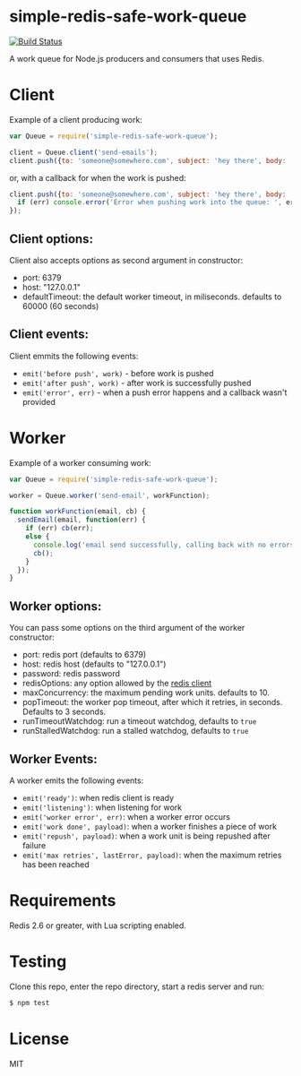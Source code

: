 # simple-redis-safe-work-queue

[![Build Status](https://travis-ci.org/pgte/simple-redis-safe-work-queue.svg)](https://travis-ci.org/pgte/simple-redis-safe-work-queue)

A work queue for Node.js producers and consumers that uses Redis.


# Client


Example of a client producing work:

```javascript
var Queue = require('simple-redis-safe-work-queue');

client = Queue.client('send-emails');
client.push({to: 'someone@somewhere.com', subject: 'hey there', body: 'yo'});
```

or, with a callback for when the work is pushed:

```javascript
client.push({to: 'someone@somewhere.com', subject: 'hey there', body: 'yo'}, function(err) {
  if (err) console.error('Error when pushing work into the queue: ', err.stack);
});
```

## Client options:


Client also accepts options as second argument in constructor:

* port: 6379
* host: "127.0.0.1"
* defaultTimeout: the default worker timeout, in miliseconds. defaults to 60000 (60 seconds)

## Client events:

Client emmits the following events:

* `emit('before push', work)` - before work is pushed
* `emit('after push', work)` - after work is successfully pushed
* `emit('error', err)` - when a push error happens and a callback wasn't provided


# Worker

Example of a worker consuming work:

```javascript
var Queue = require('simple-redis-safe-work-queue');

worker = Queue.worker('send-email', workFunction);

function workFunction(email, cb) {
  sendEmail(email, function(err) {
    if (err) cb(err);
    else {
      console.log('email send successfully, calling back with no errors');
      cb();
    }
  });
}
```

## Worker options:

You can pass some options on the third argument of the worker constructor:

* port: redis port (defaults to 6379)
* host: redis host (defaults to "127.0.0.1")
* password: redis password
* redisOptions: any option allowed by the [redis client](https://github.com/mranney/node_redis)
* maxConcurrency: the maximum pending work units. defaults to 10.
* popTimeout: the worker pop timeout, after which it retries, in seconds. Defaults to 3 seconds.
* runTimeoutWatchdog: run a timeout watchdog, defaults to `true`
* runStalledWatchdog: run a stalled watchdog, defaults to `true`

## Worker Events:

A worker emits the following events:

* `emit('ready')`: when redis client is ready
* `emit('listening')`: when listening for work
* `emit('worker error', err)`: when a worker error occurs
* `emit('work done', payload)`: when a worker finishes a piece of work
* `emit('repush', payload)`: when a work unit is being repushed after failure
* `emit('max retries', lastError, payload)`: when the maximum retries has been reached

# Requirements

Redis 2.6 or greater, with Lua scripting enabled.

# Testing

Clone this repo, enter the repo directory, start a redis server and run:

```bash
$ npm test
```

# License

MIT